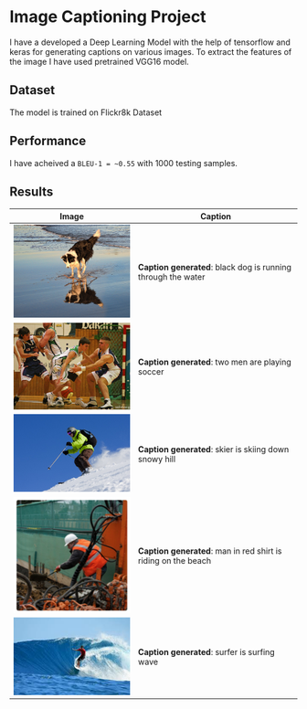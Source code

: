 
# Image Captioning Project
I have a developed a Deep Learning Model with the help of tensorflow and keras for generating captions on various images. To extract the features of the image I have used pretrained VGG16 model.

## Dataset
The model is trained on Flickr8k Dataset

## Performance
I have acheived a `BLEU-1 = ~0.55` with 1000 testing samples.

## Results

Image | Caption 
--- | --- 
<img src="Examples/example_1.jpg" width="300"> | **Caption generated**: black dog is running through the water
<img src="Examples/example_2.jpg" width="300"> | **Caption generated**: two men are playing soccer
<img src="Examples/example_3.jpg" width="300"> | **Caption generated**: skier is skiing down snowy hill
<img src="Examples/example_4.jpg" width="300"> | **Caption generated**: man in red shirt is riding on the beach
<img src="Examples/example_5.jpg" width="300"> | **Caption generated**: surfer is surfing wave



